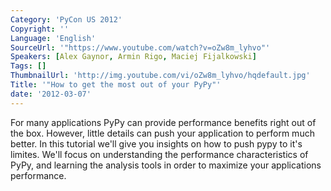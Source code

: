 ```yaml
---
Category: 'PyCon US 2012'
Copyright: ''
Language: 'English'
SourceUrl: '"https://www.youtube.com/watch?v=oZw8m_lyhvo"'
Speakers: [Alex Gaynor, Armin Rigo, Maciej Fijalkowski]
Tags: []
ThumbnailUrl: 'http://img.youtube.com/vi/oZw8m_lyhvo/hqdefault.jpg'
Title: '"How to get the most out of your PyPy"'
date: '2012-03-07'
---
```

For many applications PyPy can provide performance benefits right out of the
box. However, little details can push your application to perform much better.
In this tutorial we'll give you insights on how to push pypy to it's limites.
We'll focus on understanding the performance characteristics of PyPy, and
learning the analysis tools in order to maximize your applications
performance.

